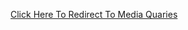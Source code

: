 [Click Here To Redirect To Media Quaries](https://github.com/subhranil002/PWSkills-MERN_Stack-Sigma_Batch#28-01-2023_mobile-responsive-and-positions)
